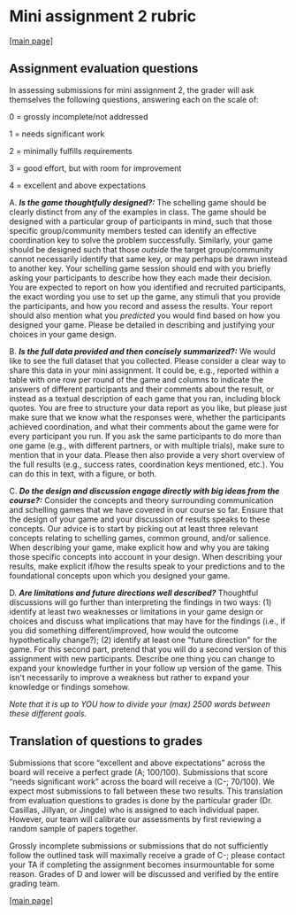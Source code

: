 # Mini assignment 2 rubric

[[main page]](../casillas-hli-spring2022-syllabus/)

## Assignment evaluation questions

In assessing submissions for mini assignment 2, the grader will ask themselves the following questions, answering each on the scale of:

0 = grossly incomplete/not addressed

1 = needs significant work

2 = minimally fulfills requirements

3 = good effort, but with room for improvement

4 = excellent and above expectations

A. _**Is the game thoughtfully designed?:**_ The schelling game should be clearly distinct from any of the examples in class. The game should be designed with a particular group of participants in mind, such that those specific group/community members tested can identify an effective coordination key to solve the problem successfully. Similarly, your game should be designed such that those _outside_ the target group/community cannot necessarily identify that same key, or may perhaps be drawn instead to another key. Your schelling game session should end with you briefly asking your participants to describe how they each made their decision. You are expected to report on how you identified and recruited participants, the exact wording you use to set up the game, any stimuli that you provide the participants, and how you record and assess the results. Your report should also mention what you _predicted_ you would find based on how you designed your game. Please be detailed in describing and justifying your choices in your game design.

B. _**Is the full data provided and then concisely summarized?:**_ We would like to see the full dataset that you collected. Please consider a clear way to share this data in your mini assignment. It could be, e.g., reported within a table with one row per round of the game and columns to indicate the answers of different participants and their comments about the result, or instead as a textual description of each game that you ran, including block quotes. You are free to structure your data report as you like, but please just make sure that we know what the responses were, whether the participants achieved coordination, and what their comments about the game were for every participant you run. If you ask the same participants to do more than one game (e.g., with different partners, or with multiple trials), make sure to mention that in your data. Please then also provide a very short overview of the full results (e.g., success rates, coordination keys mentioned, etc.). You can do this in text, with a figure, or both.

C. _**Do the design and discussion engage directly with big ideas from the course?:**_ Consider the concepts and theory surrounding communication and schelling games that we have covered in our course so far. Ensure that the design of your game and your discussion of results speaks to these concepts. Our advice is to start by picking out at least three relevant concepts relating to schelling games, common ground, and/or salience. When describing your game, make explicit how and why you are taking those specific concepts into account in your design. When describing your results, make explicit if/how the results speak to your predictions and to the foundational concepts upon which you designed your game.

D. _**Are limitations and future directions well described?**_ Thoughtful discussions will go further than interpreting the findings in two ways: (1) identify at least two weaknesses or limitations in your game design or choices and discuss what implications that may have for the findings (i.e., if you did something different/improved, how would the outcome hypothetically change?); (2) identify at least one "future direction" for the game. For this second part, pretend that you will do a second version of this assignment with new participants. Describe one thing you can change to expand your knowledge further in your follow up version of the game. This isn't necessarily to improve a weakness but rather to expand your knowledge or findings somehow.

_Note that it is up to YOU how to divide your (max) 2500 words between these different goals._

## Translation of questions to grades

Submissions that score “excellent and above expectations” across the board will receive a perfect grade (A; 100/100). Submissions that score “needs significant work” across the board will receive a (C-; 70/100). We expect most submissions to fall between these two results. This translation from evaluation questions to grades is done by the particular grader (Dr. Casillas, Jillyan, or Jingde) who is assigned to each individual paper. However, our team will calibrate our assessments by first reviewing a random sample of papers together.

Grossly incomplete submissions or submissions that do not sufficiently follow the outlined task will maximally receive a grade of C-; please contact your TA if completing the assignment becomes insurmountable for some reason. Grades of D and lower will be discussed and verified by the entire grading team.

[[main page]](../casillas-hli-spring2022-syllabus/)
